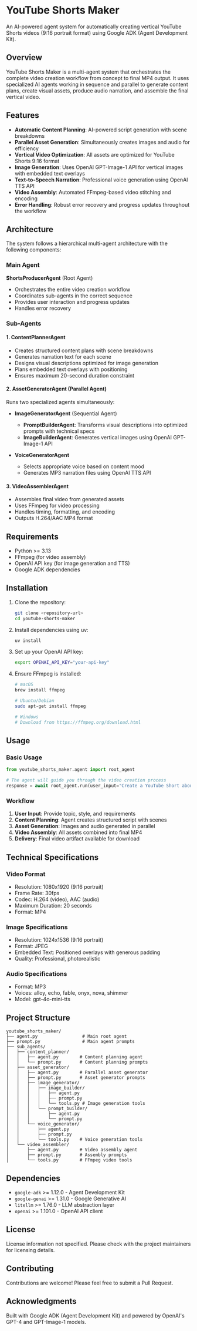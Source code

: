 # YouTube Shorts Maker

An AI-powered agent system for automatically creating vertical YouTube Shorts videos (9:16 portrait format) using Google ADK (Agent Development Kit).

## Overview

YouTube Shorts Maker is a multi-agent system that orchestrates the complete video creation workflow from concept to final MP4 output. It uses specialized AI agents working in sequence and parallel to generate content plans, create visual assets, produce audio narration, and assemble the final vertical video.

## Features

- **Automatic Content Planning**: AI-powered script generation with scene breakdowns
- **Parallel Asset Generation**: Simultaneously creates images and audio for efficiency
- **Vertical Video Optimization**: All assets are optimized for YouTube Shorts 9:16 format
- **Image Generation**: Uses OpenAI GPT-Image-1 API for vertical images with embedded text overlays
- **Text-to-Speech Narration**: Professional voice generation using OpenAI TTS API
- **Video Assembly**: Automated FFmpeg-based video stitching and encoding
- **Error Handling**: Robust error recovery and progress updates throughout the workflow

## Architecture

The system follows a hierarchical multi-agent architecture with the following components:

### Main Agent

**ShortsProducerAgent** (Root Agent)

- Orchestrates the entire video creation workflow
- Coordinates sub-agents in the correct sequence
- Provides user interaction and progress updates
- Handles error recovery

### Sub-Agents

#### 1. ContentPlannerAgent

- Creates structured content plans with scene breakdowns
- Generates narration text for each scene
- Designs visual descriptions optimized for image generation
- Plans embedded text overlays with positioning
- Ensures maximum 20-second duration constraint

#### 2. AssetGeneratorAgent (Parallel Agent)

Runs two specialized agents simultaneously:

- **ImageGeneratorAgent** (Sequential Agent)
  - **PromptBuilderAgent**: Transforms visual descriptions into optimized prompts with technical specs
  - **ImageBuilderAgent**: Generates vertical images using OpenAI GPT-Image-1 API

- **VoiceGeneratorAgent**
  - Selects appropriate voice based on content mood
  - Generates MP3 narration files using OpenAI TTS API

#### 3. VideoAssemblerAgent

- Assembles final video from generated assets
- Uses FFmpeg for video processing
- Handles timing, formatting, and encoding
- Outputs H.264/AAC MP4 format

## Requirements

- Python >= 3.13
- FFmpeg (for video assembly)
- OpenAI API key (for image generation and TTS)
- Google ADK dependencies

## Installation

1. Clone the repository:

   ```bash
   git clone <repository-url>
   cd youtube-shorts-maker
   ```

2. Install dependencies using uv:

   ```bash
   uv install
   ```

3. Set up your OpenAI API key:

   ```bash
   export OPENAI_API_KEY="your-api-key"
   ```

4. Ensure FFmpeg is installed:

   ```bash
   # macOS
   brew install ffmpeg

   # Ubuntu/Debian
   sudo apt-get install ffmpeg

   # Windows
   # Download from https://ffmpeg.org/download.html
   ```

## Usage

### Basic Usage

```python
from youtube_shorts_maker.agent import root_agent

# The agent will guide you through the video creation process
response = await root_agent.run(user_input="Create a YouTube Short about making perfect scrambled eggs")
```

### Workflow

1. **User Input**: Provide topic, style, and requirements
2. **Content Planning**: Agent creates structured script with scenes
3. **Asset Generation**: Images and audio generated in parallel
4. **Video Assembly**: All assets combined into final MP4
5. **Delivery**: Final video artifact available for download

## Technical Specifications

### Video Format

- Resolution: 1080x1920 (9:16 portrait)
- Frame Rate: 30fps
- Codec: H.264 (video), AAC (audio)
- Maximum Duration: 20 seconds
- Format: MP4

### Image Specifications

- Resolution: 1024x1536 (9:16 portrait)
- Format: JPEG
- Embedded Text: Positioned overlays with generous padding
- Quality: Professional, photorealistic

### Audio Specifications

- Format: MP3
- Voices: alloy, echo, fable, onyx, nova, shimmer
- Model: gpt-4o-mini-tts

## Project Structure

```text
youtube_shorts_maker/
├── agent.py                 # Main root agent
├── prompt.py                # Main agent prompts
├── sub_agents/
│   ├── content_planner/
│   │   ├── agent.py        # Content planning agent
│   │   └── prompt.py       # Content planning prompts
│   ├── asset_generator/
│   │   ├── agent.py        # Parallel asset generator
│   │   ├── prompt.py       # Asset generator prompts
│   │   ├── image_generator/
│   │   │   ├── image_builder/
│   │   │   │   ├── agent.py
│   │   │   │   ├── prompt.py
│   │   │   │   └── tools.py # Image generation tools
│   │   │   └── prompt_builder/
│   │   │       ├── agent.py
│   │   │       └── prompt.py
│   │   └── voice_generator/
│   │       ├── agent.py
│   │       ├── prompt.py
│   │       └── tools.py    # Voice generation tools
│   └── video_assembler/
│       ├── agent.py        # Video assembly agent
│       ├── prompt.py       # Assembly prompts
│       └── tools.py        # FFmpeg video tools
```

## Dependencies

- `google-adk` >= 1.12.0 - Agent Development Kit
- `google-genai` >= 1.31.0 - Google Generative AI
- `litellm` >= 1.76.0 - LLM abstraction layer
- `openai` >= 1.101.0 - OpenAI API client

## License

License information not specified. Please check with the project maintainers for licensing details.

## Contributing

Contributions are welcome! Please feel free to submit a Pull Request.

## Acknowledgments

Built with Google ADK (Agent Development Kit) and powered by OpenAI's GPT-4 and GPT-Image-1 models.
